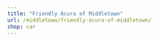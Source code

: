 ```yaml
---
title: "Friendly Acura of Middletown"
url: /middletown/friendly-acura-of-middletown/
shop: car
---
```

